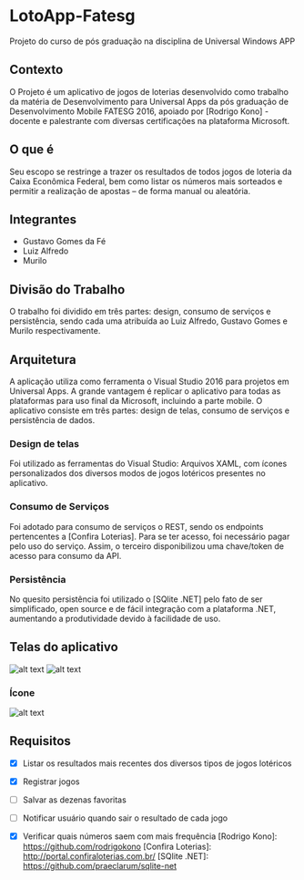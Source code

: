 # LotoApp-Fatesg
Projeto do curso de pós graduação na disciplina de Universal Windows APP

## Contexto
O Projeto é um aplicativo de jogos de loterias desenvolvido como trabalho da matéria de Desenvolvimento para Universal Apps da pós graduação de Desenvolvimento Mobile FATESG 2016, apoiado por [Rodrigo Kono] - docente e palestrante com diversas certificações na plataforma Microsoft.

## O que é
Seu escopo se restringe a trazer os resultados de todos jogos de loteria da Caixa Econômica Federal, bem como listar os números mais sorteados e permitir a realização de apostas – de forma manual ou aleatória.

## Integrantes
  - Gustavo Gomes da Fé
  - Luiz Alfredo
  - Murilo

## Divisão do Trabalho
O trabalho foi dividido em três partes: design, consumo de serviços e persistência, sendo cada uma atribuída ao Luiz Alfredo, Gustavo Gomes e Murilo respectivamente.

## Arquitetura
A aplicação utiliza como ferramenta o Visual Studio 2016 para projetos em Universal Apps. A grande vantagem é replicar o aplicativo para todas as plataformas para uso final da Microsoft, incluindo a parte mobile. 
O aplicativo consiste em três partes: design de telas, consumo de serviços e persistência de dados. 

### Design de telas
Foi utilizado as ferramentas do Visual Studio: Arquivos XAML, com ícones personalizados dos diversos modos de jogos lotéricos presentes no aplicativo.

### Consumo de Serviços
Foi adotado para consumo de serviços o REST, sendo os endpoints pertencentes a [Confira Loterias]. Para se ter acesso, foi necessário pagar pelo uso do serviço. Assim, o terceiro disponibilizou uma chave/token de acesso para consumo da API.

### Persistência
No quesito persistência foi utilizado o [SQlite .NET] pelo fato de ser simplificado, open source e de fácil integração com a plataforma .NET, aumentando a produtividade devido à facilidade de uso.

## Telas do aplicativo
![alt text](https://s11.postimg.org/95m6npcqn/Screen_Shot_2016_12_03_at_12_16_59_AM.png "Página Principal - Resultados")
![alt text](https://s11.postimg.org/dg0ujahtr/Screen_Shot_2016_12_03_at_12_25_20_AM.png "Realização de Jogos")

### Ícone
![alt text](https://s12.postimg.org/d4j1m4tdp/Screen_Shot_2016_12_03_at_12_40_18_PM.png "Ícone Principal")

## Requisitos
- [X] Listar os resultados mais recentes dos diversos tipos de jogos lotéricos
- [X] Registrar jogos
- [ ] Salvar as dezenas favoritas
- [ ] Notificar usuário quando sair o resultado de cada jogo
- [X] Verificar quais números saem com mais frequência
[Rodrigo Kono]: <https://github.com/rodrigokono>
[Confira Loterias]: <http://portal.confiraloterias.com.br/>
[SQlite .NET]: <https://github.com/praeclarum/sqlite-net>

